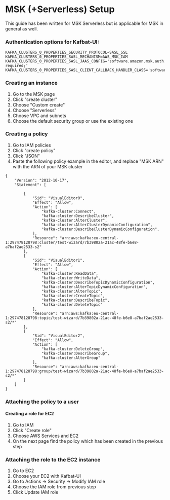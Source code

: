 # MSK (+Serverless) Setup

This guide has been written for MSK Serverless but is applicable for MSK in general as well.

### Authentication options for Kafbat-UI:

```
KAFKA_CLUSTERS_0_PROPERTIES_SECURITY_PROTOCOL=SASL_SSL
KAFKA_CLUSTERS_0_PROPERTIES_SASL_MECHANISM=AWS_MSK_IAM
KAFKA_CLUSTERS_0_PROPERTIES_SASL_JAAS_CONFIG='software.amazon.msk.auth.iam.IAMLoginModule required;'
KAFKA_CLUSTERS_0_PROPERTIES_SASL_CLIENT_CALLBACK_HANDLER_CLASS='software.amazon.msk.auth.iam.IAMClientCallbackHandler'
```

### Creating an instance

1. Go to the MSK page
2. Click "create cluster"
3. Choose "Custom create"
4. Choose "Serverless"
5. Choose VPC and subnets
6. Choose the default security group or use the existing one

### Creating a policy

1. Go to IAM policies
2. Click "create policy"
3. Click "JSON"
4. Paste the following policy example in the editor, and replace "MSK ARN" with the ARN of your MSK cluster

```
{
    "Version": "2012-10-17",
    "Statement": [
        
        {
            "Sid": "VisualEditor0",
            "Effect": "Allow",
            "Action": [
                "kafka-cluster:Connect",
                "kafka-cluster:DescribeCluster",
                "kafka-cluster:AlterCluster",
                "kafka-cluster:AlterClusterDynamicConfiguration",
                "kafka-cluster:DescribeClusterDynamicConfiguration",
            ],
            "Resource": "arn:aws:kafka:eu-central-1:297478128798:cluster/test-wizard/7b39802a-21ac-48fe-b6e8-a7baf2ae2533-s2"
        },
        {
            "Sid": "VisualEditor1",
            "Effect": "Allow",
            "Action": [
                "kafka-cluster:ReadData",
                "kafka-cluster:WriteData",
                "kafka-cluster:DescribeTopicDynamicConfiguration",
                "kafka-cluster:AlterTopicDynamicConfiguration",
                "kafka-cluster:AlterTopic",
                "kafka-cluster:CreateTopic",
                "kafka-cluster:DescribeTopic",
                "kafka-cluster:DeleteTopic"
            ],
            "Resource": "arn:aws:kafka:eu-central-1:297478128798:topic/test-wizard/7b39802a-21ac-48fe-b6e8-a7baf2ae2533-s2/*"
        },
        {
            "Sid": "VisualEditor2",
            "Effect": "Allow",
            "Action": [
                "kafka-cluster:DeleteGroup",
                "kafka-cluster:DescribeGroup",
                "kafka-cluster:AlterGroup"
            ],
            "Resource": "arn:aws:kafka:eu-central-1:297478128798:group/test-wizard/7b39802a-21ac-48fe-b6e8-a7baf2ae2533-s2/*"
        }
    ]
}
```

### Attaching the policy to a user

#### Creating a role for EC2

1. Go to IAM
2. Click "Create role"
3. Choose AWS Services and EC2
4. On the next page find the policy which has been created in the previous step

### Attaching the role to the EC2 instance

1. Go to EC2
2. Choose your EC2 with Kafbat-UI
3. Go to Actions -> Security -> Modify IAM role
4. Choose the IAM role from previous step
5. Click Update IAM role
